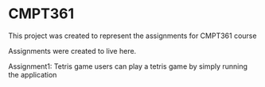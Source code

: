 # CMPT361

This project was created to represent the assignments for CMPT361 course

Assignments were created to live here.

Assignment1:
  Tetris game
    users can play a tetris game by simply running the application
    
